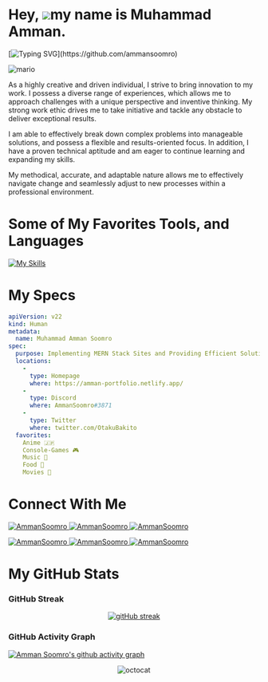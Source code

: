 Hey, ![](https://user-images.githubusercontent.com/18350557/176309783-0785949b-9127-417c-8b55-ab5a4333674e.gif)my name is Muhammad Amman.
=========================================================================================================================================

[![Typing SVG](https://readme-typing-svg.demolab.com?font=Fira+Code&duration=5000&pause=1000&color=9046FF&width=435&lines=Initializing+Class+HelloWorld().)](https://github.com/ammansoomro)

![mario](https://user-images.githubusercontent.com/10498744/210012254-234538ff-d198-48aa-8964-37e6fd45d227.gif)

As a highly creative and driven individual, I strive to bring innovation to my work. I possess a diverse range of experiences, which allows me to approach challenges with a unique perspective and inventive thinking. My strong work ethic drives me to take initiative and tackle any obstacle to deliver exceptional results. 

I am able to effectively break down complex problems into manageable solutions, and possess a flexible and results-oriented focus. In addition, I have a proven technical aptitude and am eager to continue learning and expanding my skills. 

My methodical, accurate, and adaptable nature allows me to effectively navigate change and seamlessly adjust to new processes within a professional environment.

# Some of My Favorites Tools, and Languages

[![My Skills](https://skillicons.dev/icons?i=react,bootstrap,c,cs,cpp,css,discord,eclipse,firebase,git,github,html,idea,java,js,jquery,linux,materialui,mongodb,mysql,nodejs,php,postman,powershell,py,redux,regex,sass,visualstudio,vscode)](https://github.com/ammansoomro)

# My Specs

```yaml
apiVersion: v22
kind: Human
metadata:
  name: Muhammad Amman Soomro
spec:
  purpose: Implementing MERN Stack Sites and Providing Efficient Solution to the Problems
  locations:
    - 
      type: Homepage
      where: https://amman-portfolio.netlify.app/
    - 
      type: Discord 
      where: AmmanSoomro#3871
    -
      type: Twitter
      where: twitter.com/OtakuBakito
  favorites:
    Anime 🇯🇵
    Console-Games 🎮
    Music 🎵 
    Food 🍲 
    Movies 🍿 
```

# Connect With Me
<p align="left"> 
<a href="https://www.linkedin.com/in/ammansoomro/" target="blank">
<img src="https://img.shields.io/badge/LinkedIn-0077B5?style=for-the-badge&logo=linkedin&logoColor=white" alt="AmmanSoomro" />
</a> 
<a href="https://dribbble.com/ammansoomro" target="blank">
<img src="https://img.shields.io/badge/Dribbble-EA4C89?style=for-the-badge&logo=dribbble&logoColor=white" alt="AmmanSoomro" />
</a> 
<a href="mailto:amman.soomro.as@gmail.com" target="blank">
<img src="https://img.shields.io/badge/Gmail-D14836?style=for-the-badge&logo=gmail&logoColor=white" alt="AmmanSoomro" />
</a>
</p>
<p align="left">
<a href="https://facebook.com/ammansoomro" target="blank">
<img src="https://img.shields.io/badge/Facebook-1877F2?style=for-the-badge&logo=facebook&logoColor=white" alt="AmmanSoomro" />
</a>
<a href="https://www.instagram.com/ammansoomro/" target="blank">
<img src="https://img.shields.io/badge/Instagram-E4405F?style=for-the-badge&logo=instagram&logoColor=white" alt="AmmanSoomro" />
</a>
<a href="https://twitter.com/OtakuBakito" target="blank">
<img src="https://img.shields.io/badge/Twitter-1DA1F2?style=for-the-badge&logo=twitter&logoColor=white" alt="AmmanSoomro" />
</a>
</p>

# My GitHub Stats

### GitHub Streak
<div align="center">

[![gitHub streak](https://github-readme-streak-stats.herokuapp.com?user=ammansoomro&hide_border=true&date_format=M%20j%5B%2C%20Y%5D&background=DD272700&stroke=9046FF&ring=9046FF&fire=9046FF&currStreakNum=9046FF&sideNums=9046FF&currStreakLabel=9046FF&sideLabels=9046FF&dates=9046FF)](https://github.com/ammansoomro)

</div>

### GitHub Activity Graph
[![Amman Soomro's github activity graph](https://github-readme-activity-graph.cyclic.app/graph?username=ammansoomro&color=a855f7&line=9046FF&hide_title=true&hide_border=true&theme=github-compact&point=9046FF)](https://github.com/ammansoomro)

<div align="center">

![octocat](https://user-images.githubusercontent.com/10498744/210113490-e2fad07f-4488-4da8-a656-b9abbdd8cb26.gif)

</div>
